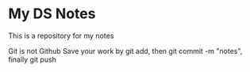 # My DS Notes

This is a repository for my notes

Git is not Github
Save your work by git add, then git commit -m "notes", finally git push
